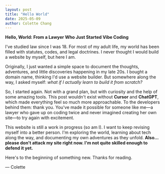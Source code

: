 ```yaml
---
layout: post
title: "Hello World"
date: 2025-05-09
author: Colette Chang
---
```

**Hello, World: From a Lawyer Who Just Started Vibe Coding**

I've studied law since I was 18. For most of my adult life, my world has been filled with statutes, codes, and legal doctrines. I never thought I would build a website by myself, but here I am.

Originally, I just wanted a simple space to document the thoughts, adventures, and little discoveries happening in my late 20s. I bought a domain name, thinking I'd use a website builder. But somewhere along the way, I asked myself: *what if I actually learn to build it from scratch?*

So, I started again. Not with a grand plan, but with curiosity and the help of some amazing tools. This post wouldn't exist without **Cursor** and **ChatGPT**, which made everything feel so much more approachable. To the developers behind them: thank you. You've made it possible for someone like me—a lawyer who gave up on coding twice and never imagined creating her own site—to try again with excitement.

This website is still a work in progress (so am I). I want to keep revising myself into a better person. I'm exploring the world, learning about tech along the way, and documenting my own adventures as they unfold.
**Also... please don't attack my site right now. I'm not quite skilled enough to defend it yet.**

Here's to the beginning of something new. Thanks for reading.

— Colette 